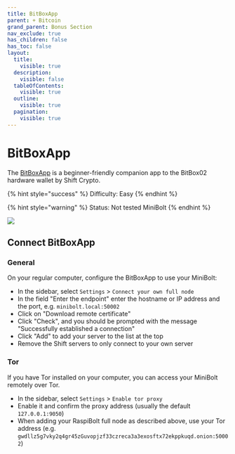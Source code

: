 ```yaml
---
title: BitBoxApp
parent: + Bitcoin
grand_parent: Bonus Section
nav_exclude: true
has_children: false
has_toc: false
layout:
  title:
    visible: true
  description:
    visible: false
  tableOfContents:
    visible: true
  outline:
    visible: true
  pagination:
    visible: true
---
```


# BitBoxApp

The [BitBoxApp](https://shiftcrypto.ch/app/) is a beginner-friendly companion app to the BitBox02 hardware wallet by Shift Crypto.

{% hint style="success" %}
Difficulty: Easy
{% endhint %}

{% hint style="warning" %}
Status: Not tested MiniBolt
{% endhint %}

![](../../images/electrum\_BitBoxApp.png)

## Connect BitBoxApp

### General

On your regular computer, configure the BitBoxApp to use your MiniBolt:

* In the sidebar, select `Settings` > `Connect your own full node`
* In the field "Enter the endpoint" enter the hostname or IP address and the port, e.g. `minibolt.local:50002`
* Click on "Download remote certificate"
* Click "Check", and you should be prompted with the message "Successfully established a connection"
* Click "Add" to add your server to the list at the top
* Remove the Shift servers to only connect to your own server

### Tor

If you have Tor installed on your computer, you can access your MiniBolt remotely over Tor.

* In the sidebar, select `Settings` > `Enable tor proxy`
* Enable it and confirm the proxy address (usually the default `127.0.0.1:9050`)
* When adding your RaspiBolt full node as described above, use your Tor address (e.g. `gwdllz5g7vky2q4gr45zGuvopjzf33czreca3a3exosftx72ekppkuqd.onion:50002`)
